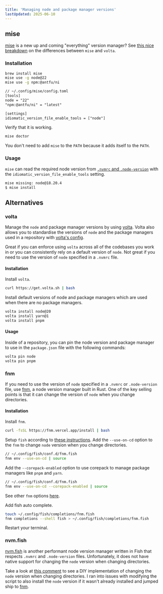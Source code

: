```yaml
---
title: 'Managing node and package manager versions'
lastUpdated: 2025-06-10
---
```


## mise

[mise](https://mise.jdx.dev/) is a new up and coming "everything" version manager? See [this nice breakdown](https://ricostacruz.com/posts/mise-vs-volta) on the differences between `mise` and `volta`.

### Installation

```sh
brew install mise
mise use -g node@22
mise use -g npm:@antfu/ni
```

```diff
// ~/.config/mise/config.toml
[tools]
node = "22"
"npm:@antfu/ni" = "latest"

[settings]
idiomatic_version_file_enable_tools = ["node"]
```

Verify that it is working.

```sh
mise doctor
```

You don't need to add `mise` to the `PATH` because it adds itself to the `PATH`.

### Usage

`mise` can read the required node version from [`.nvmrc` and `.node-version`](https://mise.jdx.dev/lang/node.html#nvmrc-and-node-version-support) with the `idiomatic_version_file_enable_tools` setting.

```sh
mise missing: node@18.20.4
$ mise install
```

## Alternatives

### volta

Manage the `node` and package manager versions by using [volta](https://docs.volta.sh/guide/). Volta also allows you to standardise the versions of `node` and the package managers used in a repository with [volta's config](https://docs.volta.sh/guide/understanding#managing-your-project).

Great if you can enforce using `volta` across all of the codebases you work in or you can consistently rely on a default version of `node`. Not great if you need to use the version of `node` specified in a `.nvmrc` file.

#### Installation

Install `volta`.

```sh
curl https://get.volta.sh | bash
```

Install default versions of node and package managers which are used when there are no package managers.

```sh
volta install node@20
volta install yarn@1
volta install pnpm
```

#### Usage

Inside of a repository, you can pin the node version and package manager to use in the `package.json` file with the following commands:

```sh
volta pin node
volta pin pnpm
```

### fnm

If you need to use the version of `node` specified in a `.nvmrc` or `.node-version` file, use [fnm](https://github.com/Schniz/fnm), a node version manager built in Rust. One of the key selling points is that it can change the version of `node` when you change directories.

#### Installation

Install `fnm`.

```sh
curl -fsSL https://fnm.vercel.app/install | bash
```

Setup `fish` according to [these instructions](https://github.com/Schniz/fnm?tab=readme-ov-file#fish-shell). Add the `--use-on-cd` option to the `fnm` to change `node` version when you change directories.

```sh "--use-on-cd"
// ~/.config/fish/conf.d/fnm.fish
fnm env --use-on-cd | source
```

Add the `--corepack-enabled` option to use corepack to manage package managers like `pnpm` and `yarn`.

```sh "--corepack-enabled"
// ~/.config/fish/conf.d/fnm.fish
fnm env --use-on-cd --corepack-enabled | source
```

See other `fnm` options [here](https://github.com/Schniz/fnm/blob/master/docs/configuration.md).

Add fish auto complete.

```sh
touch ~/.config/fish/completions/fnm.fish
fnm completions --shell fish > ~/.config/fish/completions/fnm.fish
```

Restart your terminal.

### nvm.fish

[nvm.fish](https://github.com/jorgebucaran/nvm.fish) is another performant node version manager written in Fish that respects `.nvmrc` and `.node-version` files. Unfortunately, it does not have native support for changing the `node` version when changing directories.

Take a look at [this comment](https://github.com/jorgebucaran/nvm.fish/pull/186#issuecomment-1142412874) to see a DIY implementation of changing the `node` version when changing directories. I ran into issues with modifying the script to also install the `node` version if it wasn't already installed and jumped ship to [fnm](#fnm).
